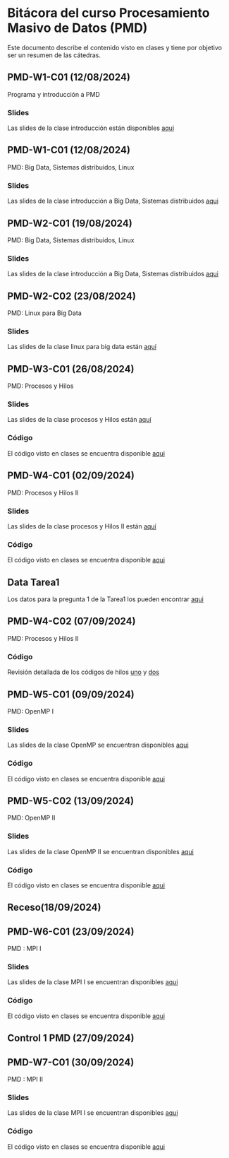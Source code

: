 # Bitácora del curso Procesamiento Masivo de Datos (PMD)

Este documento describe el contenido visto en clases y tiene por objetivo ser un resumen de las cátedras.

## PMD-W1-C01 (12/08/2024)

Programa y introducción a PMD

### Slides

Las slides de la clase introducción están disponibles [aqui](https://github.com/adigenova/uohpmd/blob/main/catedra/PMD-W1-C01/PMD-W1-C01-Int.pdf)

## PMD-W1-C01 (12/08/2024)

PMD: Big Data, Sistemas distribuidos, Linux

### Slides

Las slides de la clase introducción a Big Data, Sistemas distribuidos [aqui](https://github.com/adigenova/uohpmd/blob/main/catedra/PMD-W1-C02/PMD-W1-C02-basic_concepts.pdf)

## PMD-W2-C01 (19/08/2024)

PMD: Big Data, Sistemas distribuidos, Linux

### Slides

Las slides de la clase introducción a Big Data, Sistemas distribuidos [aqui](https://github.com/adigenova/uohpmd/blob/main/catedra/PMD-W1-C02/PMD-W1-C02-basic_concepts.pdf)

## PMD-W2-C02 (23/08/2024)

PMD: Linux para Big Data

### Slides

Las slides de la clase linux para big data están  [aquí](https://github.com/adigenova/uohpmd/blob/main/catedra/PMD-W2-C00/Linux_BD_HPC.pdf)

## PMD-W3-C01 (26/08/2024)

PMD: Procesos y Hilos

### Slides

Las slides de la clase procesos y Hilos están [aquí](https://github.com/adigenova/uohpmd/blob/main/catedra/PMD-W2-C01/PMD-W2-C01-threadsI.pdf)

### Código

El código visto en clases se encuentra disponible [aqui](https://github.com/adigenova/uohpmd/blob/main/code/Threads_C.ipynb)

## PMD-W4-C01 (02/09/2024)

PMD: Procesos y Hilos II

### Slides

Las slides de la clase procesos y Hilos II están [aquí](https://github.com/adigenova/uohpmd/blob/main/catedra/PMD-W2-C02/PMD-W2-C02-threadsII.pdf)

### Código

El código visto en clases se encuentra disponible [aqui](https://github.com/adigenova/uohpmd/blob/main/code/Pthreads_CV.ipynb)


## Data Tarea1

Los datos para la pregunta 1 de la Tarea1 los pueden encontrar [aqui](https://github.com/adigenova/uohpmd/blob/main/data/tarea1)

## PMD-W4-C02 (07/09/2024)

PMD: Procesos y Hilos II

### Código

Revisión detallada de los códigos de hilos [uno](https://github.com/adigenova/uohpmd/blob/main/code/Pthreads_CV.ipynb) y [dos](https://github.com/adigenova/uohpmd/blob/main/code/Threads_C.ipynb)


## PMD-W5-C01 (09/09/2024)

PMD: OpenMP I

### Slides

Las slides de la clase OpenMP se encuentran disponibles [aqui](https://github.com/adigenova/uohpmd/blob/main/catedra/PMD-W3-C01/PMD-W3-C01-OpenMP.pdf)

### Código

El código visto en clases se encuentra disponible [aqui](https://github.com/adigenova/uohpmd/blob/main/code/OpenMP.ipynb)

## PMD-W5-C02 (13/09/2024)

PMD: OpenMP II

### Slides

Las slides de la clase OpenMP II se encuentran disponibles [aqui](https://github.com/adigenova/uohpmd/blob/main/catedra/PMD-W3-C02/PMD-W4-C02-OpenMP-MPI.pdf)

### Código

El código visto en clases se encuentra disponible [aqui](https://github.com/adigenova/uohpmd/blob/main/code/OMP2.ipynb)


## Receso(18/09/2024)


## PMD-W6-C01 (23/09/2024)

PMD : MPI I

### Slides

Las slides de la clase MPI I  se encuentran disponibles [aqui](https://github.com/adigenova/uohpmd/blob/main/catedra/PMD-W3-C02/PMD-W4-C02-OpenMP-MPI.pdf)

### Código

El código visto en clases se encuentra disponible [aqui](https://github.com/adigenova/uohpmd/blob/main/code/MPI_I.ipynb)


## Control 1 PMD (27/09/2024)


## PMD-W7-C01 (30/09/2024)

PMD : MPI II

### Slides

Las slides de la clase MPI I  se encuentran disponibles [aqui](https://github.com/adigenova/uohpmd/blob/main/catedra/PMD-W4-C01/PMD-W4-C01-MPI-II.pdf)

### Código

El código visto en clases se encuentra disponible [aqui](https://github.com/adigenova/uohpmd/blob/main/code/MPI_II.ipynb)
